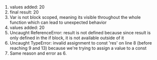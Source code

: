 1. values added:  20
2. final result:  20
3. Var is not block scoped, meaning its visible throughout the whole function which can lead to unexpected behavior
4. values added:  20
5. Uncaught ReferenceError: result is not defined because since result is only defined in the if block, it is not available outside of it
6. Uncaught TypeError: invalid assignment to const 'res' on line 8 (before reaching 9 and 13) because we're trying to assign a value to a const
7. Same reason and error as 6.
